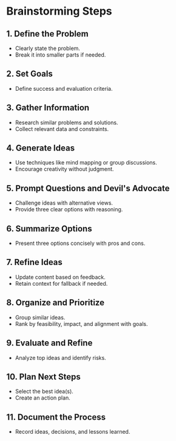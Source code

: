 # Brainstorming Steps

## 1. Define the Problem
- Clearly state the problem.
- Break it into smaller parts if needed.

## 2. Set Goals
- Define success and evaluation criteria.

## 3. Gather Information
- Research similar problems and solutions.
- Collect relevant data and constraints.

## 4. Generate Ideas
- Use techniques like mind mapping or group discussions.
- Encourage creativity without judgment.

## 5. Prompt Questions and Devil's Advocate
- Challenge ideas with alternative views.
- Provide three clear options with reasoning.

## 6. Summarize Options
- Present three options concisely with pros and cons.

## 7. Refine Ideas
- Update content based on feedback.
- Retain context for fallback if needed.

## 8. Organize and Prioritize
- Group similar ideas.
- Rank by feasibility, impact, and alignment with goals.

## 9. Evaluate and Refine
- Analyze top ideas and identify risks.

## 10. Plan Next Steps
- Select the best idea(s).
- Create an action plan.

## 11. Document the Process
- Record ideas, decisions, and lessons learned.